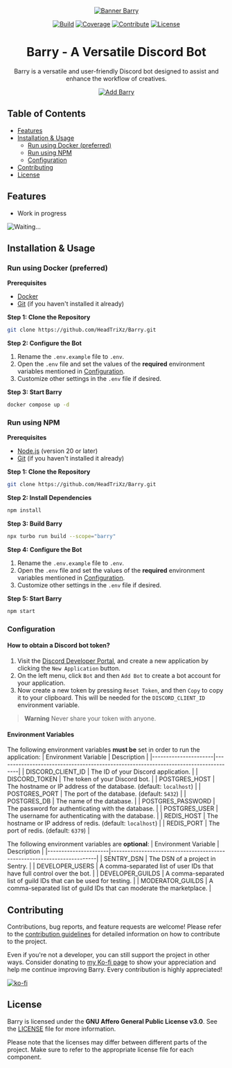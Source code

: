 <!-- Header -->
<div align="center">

[![Banner Barry][banner]][link-repo]

[![Build][badge-build]][link-build]
[![Coverage][badge-coverage]][link-coverage]
[![Contribute][badge-contribute]][link-contributing]
[![License][badge-license]][link-license-barry]

</div>

<div align="center">
    <h1>Barry - A Versatile Discord Bot</h1>
    <p>Barry is a versatile and user-friendly Discord bot designed to assist and enhance the workflow of creatives.</p>
</div>

<div align="center">

[![Add Barry][button-add]][link-invite]

</div>

<!-- Main Content -->
## Table of Contents
- [Features](#features)
- [Installation & Usage](#installation--usage)
    - [Run using Docker (preferred)](#run-using-docker-preferred)
    - [Run using NPM](#run-using-npm)
    - [Configuration](#configuration)
- [Contributing](#contributing)
- [License](#license)

## Features
- Work in progress

![Waiting...](https://github.com/HeadTriXz/Barry/assets/32986761/ab4513c1-7471-4331-b0ee-fa26c976a2e9)

## Installation & Usage
### Run using Docker (preferred)

**Prerequisites**
- [Docker](https://docs.docker.com/get-docker/)
- [Git](https://git-scm.com/downloads) (if you haven't installed it already)

**Step 1: Clone the Repository**
```sh
git clone https://github.com/HeadTriXz/Barry.git
```

**Step 2: Configure the Bot**
1. Rename the `.env.example` file to `.env`.
2. Open the `.env` file and set the values of the **required** environment variables mentioned in [Configuration](#configuration).
3. Customize other settings in the `.env` file if desired.

**Step 3: Start Barry**
```sh
docker compose up -d
```

### Run using NPM

**Prerequisites**
- [Node.js](https://nodejs.org/en/download) (version 20 or later)
- [Git](https://git-scm.com/downloads) (if you haven't installed it already)

**Step 1: Clone the Repository**
```sh
git clone https://github.com/HeadTriXz/Barry.git
```

**Step 2: Install Dependencies**
```sh
npm install
```

**Step 3: Build Barry**
```sh
npx turbo run build --scope="barry"
```

**Step 4: Configure the Bot**
1. Rename the `.env.example` file to `.env`.
2. Open the `.env` file and set the values of the **required** environment variables mentioned in [Configuration](#configuration).
3. Customize other settings in the `.env` file if desired.

**Step 5: Start Barry**
```sh
npm start
```

### Configuration
#### How to obtain a Discord bot token?
1. Visit the [Discord Developer Portal](https://discord.com/developers/applications), and create a new application by clicking the `New Application` button. 
2. On the left menu, click `Bot` and then `Add Bot` to create a bot account for your application.
3. Now create a new token by pressing `Reset Token`, and then `Copy` to copy it to your clipboard. This will be needed for the `DISCORD_CLIENT_ID` environment variable.

> **Warning**
> Never share your token with anyone.

#### Environment Variables
The following environment variables **must be** set in order to run the application:
| Environment Variable | Description                                                                         |
|----------------------|-------------------------------------------------------------------------------------|
| DISCORD_CLIENT_ID    | The ID of your Discord application.                                                 |
| DISCORD_TOKEN        | The token of your Discord bot.                                                      |
| POSTGRES_HOST        | The hostname or IP address of the database. (default: `localhost`)                  |
| POSTGRES_PORT        | The port of the database. (default: `5432`)                                         |
| POSTGRES_DB          | The name of the database.                                                           |
| POSTGRES_PASSWORD    | The password for authenticating with the database.                                  |
| POSTGRES_USER        | The username for authenticating with the database.                                  |
| REDIS_HOST           | The hostname or IP address of redis. (default: `localhost`)                         |
| REDIS_PORT           | The port of redis. (default: `6379`)                                                |

The following environment variables are **optional**:
| Environment Variable | Description                                                             |
|----------------------|-------------------------------------------------------------------------|
| SENTRY_DSN           | The DSN of a project in Sentry.                                         |
| DEVELOPER_USERS      | A comma-separated list of user IDs that have full control over the bot. |
| DEVELOPER_GUILDS     | A comma-separated list of guild IDs that can be used for testing.       |
| MODERATOR_GUILDS     | A comma-separated list of guild IDs that can moderate the marketplace.  |

## Contributing
Contributions, bug reports, and feature requests are welcome! Please refer to the [contribution guidelines][link-contributing] for detailed information on how to contribute to the project.

Even if you're not a developer, you can still support the project in other ways. Consider donating to [my Ko-fi page][link-kofi] to show your appreciation and help me continue improving Barry. Every contribution is highly appreciated!

[![ko-fi][badge-kofi]][link-kofi]

## License
Barry is licensed under the **GNU Affero General Public License v3.0**. See the [LICENSE][link-license-barry] file for more information.

Please note that the licenses may differ between different parts of the project. Make sure to refer to the appropriate license file for each component.

<!-- Image References -->
[badge-build]:https://img.shields.io/github/actions/workflow/status/HeadTriXz/Barry/test.yml?branch=main&style=for-the-badge
[badge-coverage]:https://img.shields.io/codecov/c/github/HeadTriXz/Barry?style=for-the-badge&flag=barry
[badge-contribute]:https://img.shields.io/badge/contributions-welcome-orange.svg?style=for-the-badge
[badge-kofi]:https://ko-fi.com/img/githubbutton_sm.svg
[badge-license]:https://img.shields.io/badge/license-AGPL%20v3-blue.svg?style=for-the-badge
[banner]:https://github.com/HeadTriXz/Barry/assets/32986761/72d2c27d-925c-465f-a6a3-fe836e86fad6
[button-add]:https://img.shields.io/badge/Add%20Barry%20to%20your%20server-5865F2?style=for-the-badge&logo=discord&logoColor=white

<!-- Badge References -->
[link-build]:https://github.com/HeadTriXz/Barry/actions
[link-coverage]:https://codecov.io/gh/HeadTriXz/Barry
[link-invite]:https://discord.com/api/oauth2/authorize?client_id=592100299498586124&permissions=-8&scope=bot%20applications.commands

<!-- Links -->
[link-contributing]:https://github.com/HeadTriXz/Barry/blob/main/.github/CONTRIBUTING.md
[link-kofi]:https://ko-fi.com/headtrixz
[link-license-root]:https://github.com/HeadTriXz/Barry/blob/main/LICENSE
[link-license-barry]:https://github.com/HeadTriXz/Barry/blob/main/apps/barry/LICENSE
[link-repo]: https://github.com/HeadTriXz/Barry
